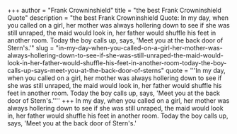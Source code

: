 +++
author = "Frank Crowninshield"
title = "the best Frank Crowninshield Quote"
description = "the best Frank Crowninshield Quote: In my day, when you called on a girl, her mother was always hollering down to see if she was still unraped, the maid would look in, her father would shuffle his feet in another room. Today the boy calls up, says, 'Meet you at the back door of Stern's.'"
slug = "in-my-day-when-you-called-on-a-girl-her-mother-was-always-hollering-down-to-see-if-she-was-still-unraped-the-maid-would-look-in-her-father-would-shuffle-his-feet-in-another-room-today-the-boy-calls-up-says-meet-you-at-the-back-door-of-sterns"
quote = '''In my day, when you called on a girl, her mother was always hollering down to see if she was still unraped, the maid would look in, her father would shuffle his feet in another room. Today the boy calls up, says, 'Meet you at the back door of Stern's.''''
+++
In my day, when you called on a girl, her mother was always hollering down to see if she was still unraped, the maid would look in, her father would shuffle his feet in another room. Today the boy calls up, says, 'Meet you at the back door of Stern's.'
